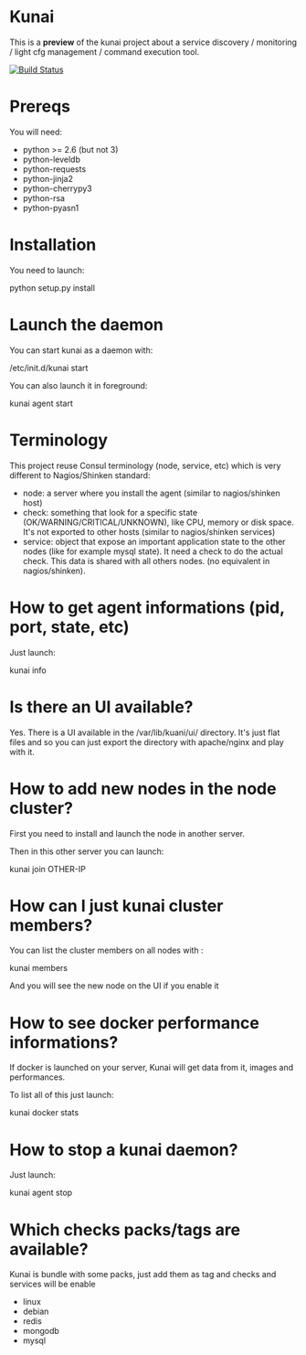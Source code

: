 Kunai
======

This is a **preview** of the kunai project about a service discovery / monitoring / light cfg management / command execution tool.

[![Build Status](https://travis-ci.org/naparuba/kunai.svg)](https://travis-ci.org/naparuba/kunai)


Prereqs
========

You will need:

  * python >= 2.6 (but not 3)
  * python-leveldb
  * python-requests
  * python-jinja2 
  * python-cherrypy3
  * python-rsa
  * python-pyasn1




Installation
==============

You need to launch:
   
   python setup.py install


Launch the daemon
=================

You can start kunai as a daemon with:
 
   /etc/init.d/kunai start

You can also launch it in foreground:

   kunai agent start


Terminology
===========

This project reuse Consul terminology (node, service, etc) which is very different to Nagios/Shinken standard:
  * node: a server where you install the agent (similar to nagios/shinken host)
  * check: something that look for a specific state (OK/WARNING/CRITICAL/UNKNOWN), like CPU, memory or disk space. It's not exported to other hosts  (similar to nagios/shinken services)
  * service: object that expose an important application state to the other nodes (like for example mysql state). It need a check to do the actual check. This data is shared with all others nodes. (no equivalent in nagios/shinken).
 

How to get agent informations (pid, port, state, etc)
=====================================================


Just launch:

   kunai info


Is there an UI available?
=========================

Yes. There is a UI available in the /var/lib/kuani/ui/ directory. It's just flat files and so you can just export the directory with apache/nginx and play with it.


How to add new nodes in the node cluster?
=========================================

First you need to install and launch the node in another server.

Then in this other server you can launch:
  
   kunai join  OTHER-IP


How can I just kunai cluster members?
=====================================

You can list the cluster members on all nodes with :

  kunai  members

And you will see the new node on the UI if you enable it



How to see docker performance informations?
===========================================

If docker is launched on your server, Kunai will get data from it, images and performances.

To list all of this just launch:

  kunai docker stats


How to stop a kunai daemon?
===========================

Just launch:
  
  kunai agent stop


Which checks packs/tags are available?
======================================

Kunai is bundle with some packs, just add them as tag and checks and services will be enable

  * linux
  * debian
  * redis
  * mongodb
  * mysql


